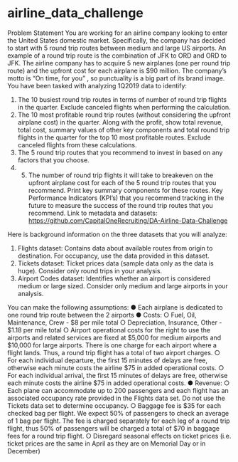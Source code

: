 # airline_data_challenge
Problem Statement
You are working for an airline company looking to enter the United States domestic market.
Specifically, the company has decided to start with 5 round trip routes between medium and
large US airports. An example of a round trip route is the combination of JFK to ORD and ORD
to JFK. The airline company has to acquire 5 new airplanes (one per round trip route) and the
upfront cost for each airplane is $90 million. The company’s motto is “On time, for you”
, so punctuality is a big part of its brand image.
You have been tasked with analyzing 1Q2019 data to identify:
1. The 10 busiest round trip routes in terms of number of round trip flights in the quarter.
Exclude canceled flights when performing the calculation.
2. The 10 most profitable round trip routes (without considering the upfront airplane cost) in
the quarter. Along with the profit, show total revenue, total cost, summary values of
other key components and total round trip flights in the quarter for the top 10 most
profitable routes. Exclude canceled flights from these calculations.
3. The 5 round trip routes that you recommend to invest in based on any factors that you
choose.
4. 5. The number of round trip flights it will take to breakeven on the upfront airplane cost for
each of the 5 round trip routes that you recommend. Print key summary components for
these routes.
Key Performance Indicators (KPI’s) that you recommend tracking in the future to
measure the success of the round trip routes that you recommend.
Link to metadata and datasets:
https://github.com/CapitalOneRecruiting/DA-Airline-Data-Challenge

Here is background information on the three datasets that you will analyze:
1. Flights dataset: Contains data about available routes from origin to destination. For
occupancy, use the data provided in this dataset.
2. Tickets dataset: Ticket prices data (sample data only as the data is huge). Consider
only round trips in your analysis.
3. Airport Codes dataset: Identifies whether an airport is considered medium or large
sized. Consider only medium and large airports in your analysis.

You can make the following assumptions:
● Each airplane is dedicated to one round trip route between the 2 airports
● Costs:
○ Fuel, Oil, Maintenance, Crew - $8 per mile total
○ Depreciation, Insurance, Other - $1.18 per mile total
○ Airport operational costs for the right to use the airports and related services are
fixed at $5,000 for medium airports and $10,000 for large airports. There is one
charge for each airport where a flight lands. Thus, a round trip flight has a total of
two airport charges.
○ For each individual departure, the first 15 minutes of delays are free, otherwise
each minute costs the airline $75 in added operational costs.
○ For each individual arrival, the first 15 minutes of delays are free, otherwise each
minute costs the airline $75 in added operational costs.
● Revenue:
○ Each plane can accommodate up to 200 passengers and each flight has an
associated occupancy rate provided in the Flights data set. Do not use the
Tickets data set to determine occupancy.
○ Baggage fee is $35 for each checked bag per flight. We expect 50% of
passengers to check an average of 1 bag per flight. The fee is charged
separately for each leg of a round trip flight, thus 50% of passengers will be
charged a total of $70 in baggage fees for a round trip flight.
○ Disregard seasonal effects on ticket prices (i.e. ticket prices are the same in April
as they are on Memorial Day or in December)
